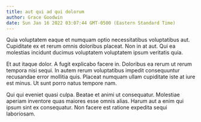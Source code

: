 ```yaml
---
title: aut qui ad qui dolorum
author: Grace Goodwin
date: Sun Jan 16 2022 03:07:44 GMT-0500 (Eastern Standard Time)
---
```

Quia voluptatem eaque et numquam optio necessitatibus voluptatibus aut. Cupiditate ex et rerum omnis doloribus placeat. Non in at aut. Qui ea molestias incidunt ducimus voluptatem voluptatem ipsum veritatis quia.

 Et aut itaque dolor. A fugit explicabo facere in. Doloribus ea rerum ut rerum tempora nisi sequi. In autem rerum voluptatibus impedit consequuntur recusandae error mollitia quis. Placeat numquam ullam cupiditate iste at iure est minus. Ut sunt porro natus tempore nam.

 Qui qui eveniet quasi culpa. Beatae et animi ut consequatur. Molestiae aperiam inventore quas maiores esse omnis alias. Harum aut a enim qui ipsum sint ex consequatur. Non facere est ratione expedita sequi laboriosam.